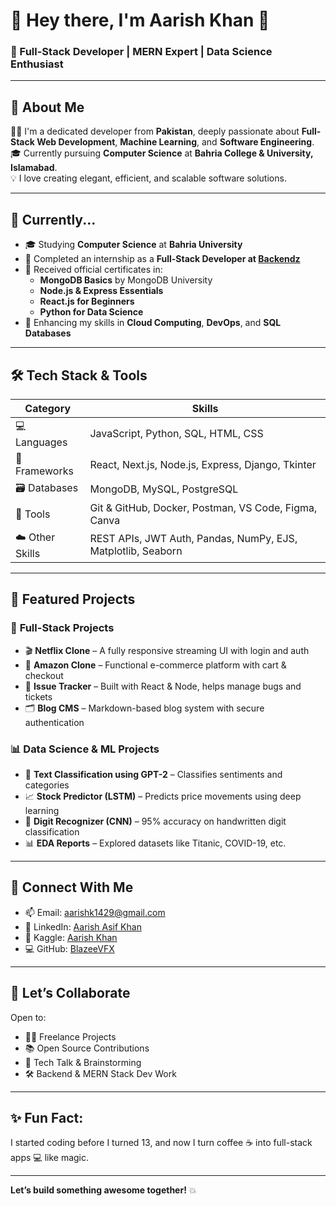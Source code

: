 # 🌟 Hey there, I'm **Aarish Khan** 👋  
### 🚀 Full-Stack Developer | MERN Expert | Data Science Enthusiast  

---

## 🧠 About Me

👨‍💻 I'm a dedicated developer from **Pakistan**, deeply passionate about **Full-Stack Web Development**, **Machine Learning**, and **Software Engineering**.  
🎓 Currently pursuing **Computer Science** at **Bahria College & University, Islamabad**.  
💡 I love creating elegant, efficient, and scalable software solutions.

---

## 🎯 Currently...

- 🎓 Studying **Computer Science** at **Bahria University**
- 📜 Completed an internship as a **Full-Stack Developer at [Backendz](https://backendz.co)**  
- 🏅 Received official certificates in:
  - **MongoDB Basics** by MongoDB University  
  - **Node.js & Express Essentials**  
  - **React.js for Beginners**  
  - **Python for Data Science**  
- 📘 Enhancing my skills in **Cloud Computing**, **DevOps**, and **SQL Databases**

---

## 🛠️ Tech Stack & Tools

| Category       | Skills                                                                 |
|----------------|------------------------------------------------------------------------|
| 💻 Languages    | JavaScript, Python, SQL, HTML, CSS                                      |
| 🧩 Frameworks   | React, Next.js, Node.js, Express, Django, Tkinter                      |
| 🗃️ Databases     | MongoDB, MySQL, PostgreSQL                                              |
| 🧰 Tools        | Git & GitHub, Docker, Postman, VS Code, Figma, Canva                   |
| ☁️ Other Skills | REST APIs, JWT Auth, Pandas, NumPy, EJS, Matplotlib, Seaborn           |

---

## 🌟 Featured Projects

### 🔧 **Full-Stack Projects**
- 🎬 **Netflix Clone** – A fully responsive streaming UI with login and auth  
- 🛒 **Amazon Clone** – Functional e-commerce platform with cart & checkout  
- 🐞 **Issue Tracker** – Built with React & Node, helps manage bugs and tickets  
- 🗂️ **Blog CMS** – Markdown-based blog system with secure authentication  

### 📊 **Data Science & ML Projects**
- 🤖 **Text Classification using GPT-2** – Classifies sentiments and categories  
- 📈 **Stock Predictor (LSTM)** – Predicts price movements using deep learning  
- 🧠 **Digit Recognizer (CNN)** – 95% accuracy on handwritten digit classification  
- 📊 **EDA Reports** – Explored datasets like Titanic, COVID-19, etc.

---

## 🔗 Connect With Me

- 📫 Email: [aarishk1429@gmail.com](mailto:aarishk1429@gmail.com)  
- 💼 LinkedIn: [Aarish Asif Khan](https://www.linkedin.com/in/aarish-asif-khan)  
- 🧠 Kaggle: [Aarish Khan](https://www.kaggle.com/aarishasifkhan)  
- 💻 GitHub: [BlazeeVFX](https://github.com/BlazeeVFX)

---

## 🤝 Let’s Collaborate

Open to:
- 🧑‍💻 Freelance Projects  
- 📚 Open Source Contributions  
- 🧠 Tech Talk & Brainstorming  
- 🛠️ Backend & MERN Stack Dev Work  

---

## ✨ Fun Fact:
I started coding before I turned 13, and now I turn coffee ☕ into full-stack apps 💻 like magic.

---

**Let’s build something awesome together!** 💥
